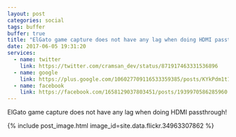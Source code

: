 ```yaml
---
layout: post
categories: social
tags: buffer
buffer: true
title: "ElGato game capture does not have any lag when doing HDMI passthrough!"
date: 2017-06-05 19:31:20
services: 
  - name: twitter
    link: https://twitter.com/cramsan_dev/status/871917463331536896
  - name: google
    link: https://plus.google.com/106027709116533359385/posts/KYkPdm1t1MC
  - name: facebook
    link: https://facebook.com/1658129037803451/posts/1939970586285960
---
```


ElGato game capture does not have any lag when doing HDMI passthrough!

{% include post_image.html image_id=site.data.flickr.34963307862 %}
